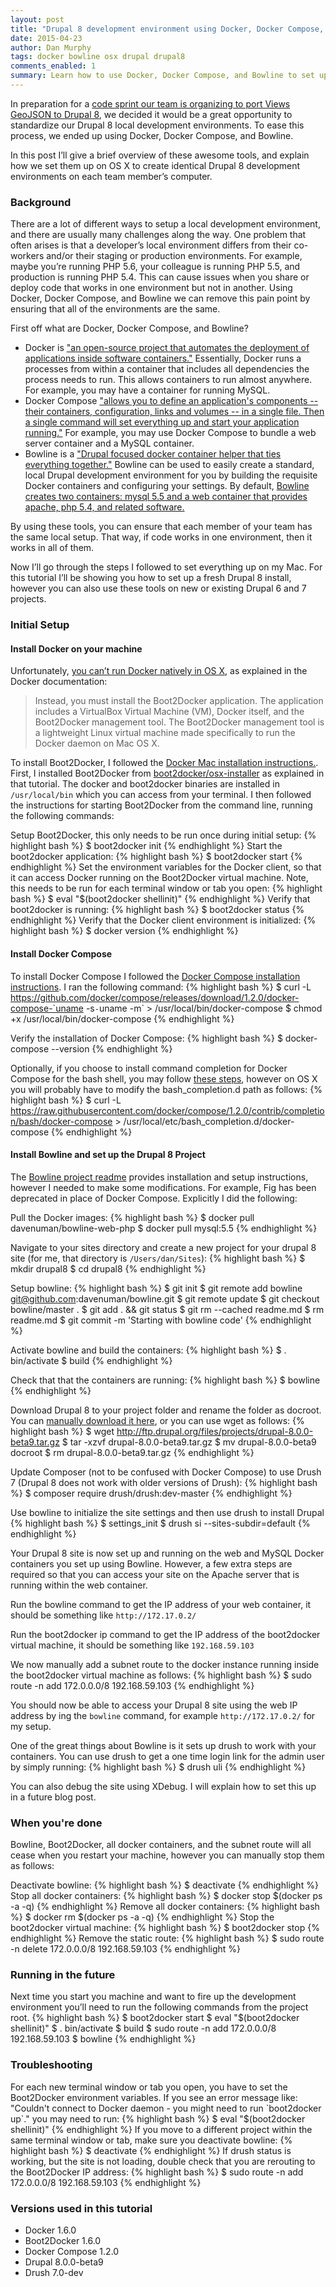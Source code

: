 ```yaml
---
layout: post
title: "Drupal 8 development environment using Docker, Docker Compose, and Bowline on OS X"
date: 2015-04-23
author: Dan Murphy
tags: docker bowline osx drupal drupal8
comments_enabled: 1
summary: Learn how to use Docker, Docker Compose, and Bowline to set up a standardized local Drupal development environment on your Mac.
---
```

In preparation for a [code sprint our team is organizing to port Views GeoJSON to Drupal 8](/2015/04/16/codesprint-port-views-geojson-drupal-8.html), we decided it would be a great opportunity to standardize our Drupal 8 local development environments. To ease this process, we ended up using Docker, Docker Compose, and Bowline.

In this post I’ll give a brief overview of these awesome tools, and explain how we set them up on OS X to create identical Drupal 8 development environments on each team member’s computer.

### Background

There are a lot of different ways to setup a local development environment, and there are usually many challenges along the way. One problem that often arises is that a developer’s local environment differs from their co-workers and/or their staging or production environments. For example, maybe you’re running PHP 5.6, your colleague is running PHP 5.5, and production is running PHP 5.4. This can cause issues when you share or deploy code that works in one environment but not in another. Using Docker, Docker Compose, and Bowline we can remove this pain point by ensuring that all of the environments are the same.

First off what are Docker, Docker Compose, and Bowline?

* Docker is ["an open-source project that automates the deployment of applications inside software containers."](http://en.wikipedia.org/wiki/Docker_%28software%29) Essentially, Docker runs a processes from within a container that includes all dependencies the process needs to run. This allows containers to run almost anywhere. For example, you may have a container for running MySQL.
* Docker Compose ["allows you to define an application's components -- their containers, configuration, links and volumes -- in a single file. Then a single command will set everything up and start your application running."](https://docs.docker.com/userguide/) For example, you may use Docker Compose to bundle a web server container and a MySQL container.
* Bowline is a ["Drupal focused docker container helper that ties everything together."](https://github.com/davenuman/bowline) Bowline can be used to easily create a standard, local Drupal development environment for you by building the requisite Docker containers and configuring your settings. By default, [Bowline creates two containers: mysql 5.5 and a web container that provides apache, php 5.4, and related software.](http://www.civicactions.com/blog/2015/jan/27/dockerizing-drupal-project-development-and-testing)

By using these tools, you can ensure that each member of your team has the same local setup. That way, if code works in one environment, then it works in all of them.

Now I’ll go through the steps I followed to set everything up on my Mac. For this tutorial I’ll be showing you how to set up a fresh Drupal 8 install, however you can also use these tools on new or existing Drupal 6 and 7 projects.

### Initial Setup

#### Install Docker on your machine

Unfortunately, [you can’t run Docker natively in OS X](https://docs.docker.com/installation/mac/), as explained in the Docker documentation:

> Instead, you must install the Boot2Docker application. The application includes a VirtualBox Virtual Machine (VM), Docker itself, and the Boot2Docker management tool. The Boot2Docker management tool is a lightweight Linux virtual machine made specifically to run the Docker daemon on Mac OS X.

To install Boot2Docker, I followed the [Docker Mac installation instructions.](https://docs.docker.com/installation/mac/). First, I installed Boot2Docker from [boot2docker/osx-installer](https://github.com/boot2docker/osx-installer/releases/latest) as explained in that tutorial. The docker and boot2docker binaries are installed in `/usr/local/bin` which you can access from your terminal. I then followed the instructions for starting Boot2Docker from the command line, running the following commands:

Setup Boot2Docker, this only needs to be run once during initial setup:
{% highlight bash %}
$ boot2docker init
{% endhighlight %}
Start the boot2docker application:
{% highlight bash %}
$ boot2docker start
{% endhighlight %}
Set the environment variables for the Docker client, so that it can access Docker running on the Boot2Docker virtual machine. Note, this needs to be run for each terminal window or tab you open:
{% highlight bash %}
$ eval "$(boot2docker shellinit)"
{% endhighlight %}
Verify that boot2docker is running:
{% highlight bash %}
$ boot2docker status
{% endhighlight %}
Verify that the Docker client environment is initialized:
{% highlight bash %}
$ docker version
{% endhighlight %}

#### Install Docker Compose

To install Docker Compose I followed the [Docker Compose installation
instructions](https://docs.docker.com/compose/install/#install-compose). I ran the following command:
{% highlight bash %}
$ curl -L https://github.com/docker/compose/releases/download/1.2.0/docker-compose-`uname -s`-`uname -m` > /usr/local/bin/docker-compose
$ chmod +x /usr/local/bin/docker-compose
{% endhighlight %}

Verify the installation of Docker Compose:
{% highlight bash %}
$ docker-compose --version
{% endhighlight %}

Optionally, if you choose to install command completion for Docker Compose for the bash shell, you may follow [these steps](https://docs.docker.com/compose/completion/), however on OS X you will probably have to modify the bash_completion.d path as follows:
{% highlight bash %}
$ curl -L https://raw.githubusercontent.com/docker/compose/1.2.0/contrib/completion/bash/docker-compose > /usr/local/etc/bash_completion.d/docker-compose
{% endhighlight %}

#### Install Bowline and set up the Drupal 8 Project

The [Bowline project readme](https://github.com/davenuman/bowline/blob/master/readme.md) provides installation and setup instructions, however I needed to make some modifications. For example, Fig has been deprecated in place of Docker Compose. Explicitly I did the following:

Pull the Docker images:
{% highlight bash %}
$ docker pull davenuman/bowline-web-php
$ docker pull mysql:5.5
{% endhighlight %}

Navigate to your sites directory and create a new project for your drupal 8 site (for me, that directory is `/Users/dan/Sites`):
{% highlight bash %}
$ mkdir drupal8
$ cd drupal8
{% endhighlight %}

Setup bowline:
{% highlight bash %}
$ git init
$ git remote add bowline git@github.com:davenuman/bowline.git
$ git remote update
$ git checkout bowline/master .
$ git add . && git status
$ git rm --cached readme.md
$ rm readme.md
$ git commit -m 'Starting with bowline code'
{% endhighlight %}

Activate bowline and build the containers:
{% highlight bash %}
$ . bin/activate
$ build
{% endhighlight %}

Check that that the containers are running:
{% highlight bash %}
$ bowline
{% endhighlight %}

Download Drupal 8 to your project folder and rename the folder as docroot. You can [manually download it here](https://www.drupal.org/project/drupal), or you can use wget as follows:
{% highlight bash %}
$ wget http://ftp.drupal.org/files/projects/drupal-8.0.0-beta9.tar.gz
$ tar -xzvf drupal-8.0.0-beta9.tar.gz
$ mv drupal-8.0.0-beta9 docroot
$ rm drupal-8.0.0-beta9.tar.gz
{% endhighlight %}

Update Composer (not to be confused with Docker Compose) to use Drush 7 (Drupal 8 does not work with older versions of Drush):
{% highlight bash %}
$ composer require drush/drush:dev-master
{% endhighlight %}

Use bowline to initialize the site settings and then use drush to install Drupal
{% highlight bash %}
$ settings_init
$ drush si --sites-subdir=default
{% endhighlight %}

Your Drupal 8 site is now set up and running on the web and MySQL Docker containers you set up using Bowline. However, a few extra steps are required so that you can access your site on the Apache server that is running within the web container.

Run the bowline command to get the IP address of your web container, it
should be something like `http://172.17.0.2/`

Run the boot2docker ip command to get the IP address of the boot2docker virtual machine, it should be something like `192.168.59.103`

We now manually add a subnet route to the docker instance running inside
the boot2docker virtual machine as follows:
{% highlight bash %}
$ sudo route -n add 172.0.0.0/8 192.168.59.103
{% endhighlight %}

You should now be able to access your Drupal 8 site using the web IP address by ing the `bowline` command, for example `http://172.17.0.2/` for my setup.

One of the great things about Bowline is it sets up drush to work with your containers. You can use drush to get a one time login link for the admin user by simply running:
{% highlight bash %}
$ drush uli
{% endhighlight %}

You can also debug the site using XDebug. I will explain how to set this up in a future blog post.

### When you're done

Bowline, Boot2Docker, all docker containers, and the subnet route will all cease when you restart your machine, however you can manually stop them as follows:

Deactivate bowline:
{% highlight bash %}
$ deactivate
{% endhighlight %}
Stop all docker containers:
{% highlight bash %}
$ docker stop $(docker ps -a -q)
{% endhighlight %}
Remove all docker containers:
{% highlight bash %}
$ docker rm $(docker ps -a -q)
{% endhighlight %}
Stop the boot2docker virtual machine:
{% highlight bash %}
$ boot2docker stop
{% endhighlight %}
Remove the static route:
{% highlight bash %}
$ sudo route -n delete 172.0.0.0/8 192.168.59.103
{% endhighlight %}

### Running in the future

Next time you start you machine and want to fire up the development environment you’ll need to run the following commands from the project root.
{% highlight bash %}
$ boot2docker start
$ eval "$(boot2docker shellinit)"
$ . bin/activate
$ build
$ sudo route -n add 172.0.0.0/8 192.168.59.103
$ bowline
{% endhighlight %}

### Troubleshooting

For each new terminal window or tab you open, you have to set the Boot2Docker environment variables. If you see an error message like: "Couldn't connect to Docker daemon - you might need to run \`boot2docker up`." you may need to run:
{% highlight bash %}
$ eval "$(boot2docker shellinit)"
{% endhighlight %}
If you move to a different project within the same terminal window or tab, make sure you deactivate bowline:
{% highlight bash %}
$ deactivate
{% endhighlight %}
If drush status is working, but the site is not loading, double check that you are rerouting to the Boot2Docker IP address:
{% highlight bash %}
$ sudo route -n add 172.0.0.0/8 192.168.59.103
{% endhighlight %}

### Versions used in this tutorial
* Docker 1.6.0
* Boot2Docker 1.6.0
* Docker Compose 1.2.0
* Drupal 8.0.0-beta9
* Drush 7.0-dev
